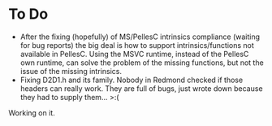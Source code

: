 # To Do
- After the fixing (hopefully) of MS/PellesC intrinsics compliance (waiting for bug reports) the big deal is how to support intrinsics/functions not available in PellesC.
Using the MSVC runtime, instead of the PellesC own runtime, can solve the problem of the missing functions, but not the issue of the missing intrinsics.
- Fixing D2D1.h and its family. Nobody in Redmond checked if those headers can really work. They are full of bugs, just wrote down because they had to supply them... >:(

Working on it.
